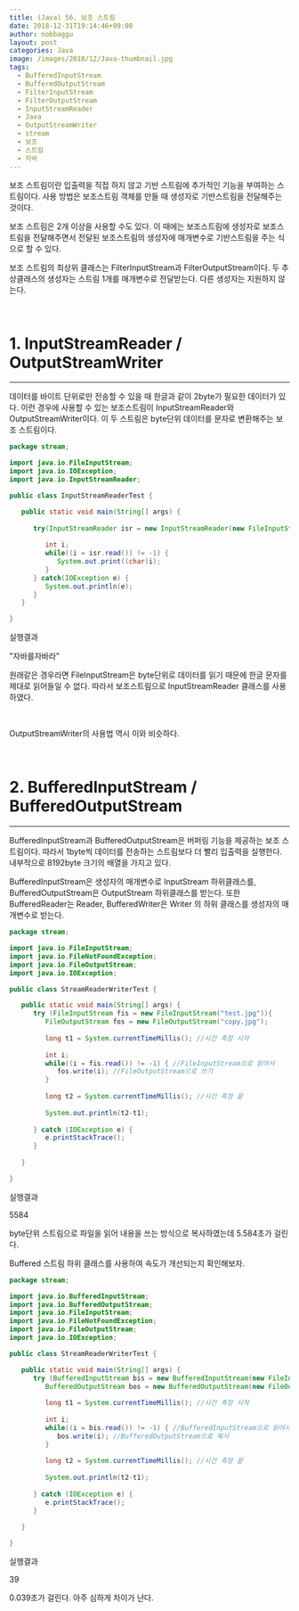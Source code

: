 ```yaml
---
title: (Java) 56. 보조 스트림
date: 2018-12-31T19:14:46+09:00
author: nobbaggu
layout: post
categories: Java
image: /images/2018/12/Java-thumbnail.jpg
tags:
  - BufferedInputStream
  - BufferedOutputStream
  - FilterInputStream
  - FilterOutputStream
  - InputStreamReader
  - Java
  - OutputStreamWriter
  - stream
  - 보조
  - 스트림
  - 자바
---
```

보조 스트림이란 입출력을 직접 하지 않고 기반 스트림에 추가적인 기능을 부여하는 스트림이다. 사용 방법은 보조스트림 객체를 만들 때 생성자로 기반스트림을 전달해주는 것이다.

보조 스트림은 2개 이상을 사용할 수도 있다. 이 때에는 보조스트림에 생성자로 보조스트림을 전달해주면서 전달된 보조스트림의 생성자에 매개변수로 기반스트림을 주는 식으로 할 수 있다.

보조 스트림의 최상위 클래스는 FilterInputStream과 FilterOutputStream이다. 두 추상클래스의 생성자는 스트림 1개를 매개변수로 전달받는다. 다른 생성자는 지원하지 않는다.

&nbsp;

# 1. InputStreamReader / OutputStreamWriter

* * *

데이터를 바이트 단위로만 전송할 수 있을 때 한글과 같이 2byte가 필요한 데이터가 있다. 이런 경우에 사용할 수 있는 보조스트림이 InputStreamReader와 OutputStreamWriter이다. 이 두 스트림은 byte단위 데이터를 문자로 변환해주는 보조 스트림이다.

~~~ java
package stream;

import java.io.FileInputStream;
import java.io.IOException;
import java.io.InputStreamReader;

public class InputStreamReaderTest {

   public static void main(String[] args) {
      
      try(InputStreamReader isr = new InputStreamReader(new FileInputStream("hello.txt"))){
         
         int i;
         while((i = isr.read()) != -1) {
            System.out.print((char)i);
         }
      } catch(IOException e) {
         System.out.println(e);
      }
   }

}
~~~

실행결과

"자바를자바라"

원래같은 경우라면 FileInputStream은 byte단위로 데이터를 읽기 때문에 한글 문자를 제대로 읽어들일 수 없다. 따라서 보조스트림으로 InputStreamReader 클래스를 사용하였다.

&nbsp;

OutputStreamWriter의 사용법 역시 이와 비슷하다.

&nbsp;

# 2. BufferedInputStream / BufferedOutputStream

* * *

BufferedInputStream과 BufferedOutputStream은 버퍼링 기능을 제공하는 보조 스트림이다. 따라서 1byte씩 데이터를 전송하는 스트림보다 더 빨리 입출력을 실행한다. 내부적으로 8192byte 크기의 배열을 가지고 있다.

BufferedInputStream은 생성자의 매개변수로 InputStream 하위클래스를, BufferedOutputStream은 OutputStream 하위클래스를 받는다. 또한 BufferedReader는 Reader, BufferedWriter은 Writer 의 하위 클래스를 생성자의 매개변수로 받는다.

~~~ java
package stream;

import java.io.FileInputStream;
import java.io.FileNotFoundException;
import java.io.FileOutputStream;
import java.io.IOException;

public class StreamReaderWriterTest {

   public static void main(String[] args) {
      try (FileInputStream fis = new FileInputStream("test.jpg")){
         FileOutputStream fos = new FileOutputStream("copy.jpg");
         
         long t1 = System.currentTimeMillis(); //시간 측정 시작
         
         int i;
         while((i = fis.read()) != -1) { //FileInputStream으로 읽어서
            fos.write(i); //FileOutputStream으로 쓰기
         }
         
         long t2 = System.currentTimeMillis(); //시간 측정 끝
         
         System.out.println(t2-t1);
         
      } catch (IOException e) {
         e.printStackTrace();
      }
      
   }

}

~~~

실행결과

5584


 byte단위 스트림으로 파일을 읽어 내용을 쓰는 방식으로 복사하였는데 5.584초가 걸린다.

Buffered 스트림 하위 클래스를 사용하여 속도가 개선되는지 확인해보자.

~~~ java
package stream;

import java.io.BufferedInputStream;
import java.io.BufferedOutputStream;
import java.io.FileInputStream;
import java.io.FileNotFoundException;
import java.io.FileOutputStream;
import java.io.IOException;

public class StreamReaderWriterTest {

   public static void main(String[] args) {
      try (BufferedInputStream bis = new BufferedInputStream(new FileInputStream("test.jpg"))){
         BufferedOutputStream bos = new BufferedOutputStream(new FileOutputStream("copy.jpg")) ;
         
         long t1 = System.currentTimeMillis(); //시간 측정 시작
         
         int i;
         while((i = bis.read()) != -1) { //BufferedInputStream으로 읽어서
            bos.write(i); //BufferedOutputStream으로 복사
         }
         
         long t2 = System.currentTimeMillis(); //시간 측정 끝
         
         System.out.println(t2-t1);
         
      } catch (IOException e) {
         e.printStackTrace();
      }
      
   }

}
~~~

실행결과

39


 0.039초가 걸린다. 아주 심하게 차이가 난다.